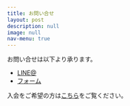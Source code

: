 ```yaml
---
title: お問い合せ
layout: post
description: null
image: null
nav-menu: true
---
```


お問い合せは以下より承ります。

- [LINE@](https://line.me/R/ti/p/%40luq8751d)
- [フォーム](https://docs.google.com/forms/d/e/1FAIpQLSfzJvGY-KXIyi5A3gJcnGkkSEkPNqVMqs8QeIfJR92753lWnQ/viewform?usp=sf_link)

入会をご希望の方は[こちら](1-about.html#three)をご覧ください。